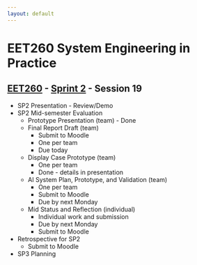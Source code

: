 ```yaml
---
layout: default
---
```


# EET260 System Engineering in Practice

## [EET260](../../) - [Sprint 2](../) - Session 19

- SP2 Presentation - Review/Demo
- SP2 Mid-semester Evaluation
    - Prototype Presentation (team) - Done
    - Final Report Draft (team)
        - Submit to Moodle
        - One per team
        - Due today
    - Display Case Prototype (team)
        - One per team
        - Done - details in presentation
    - AI System Plan, Prototype, and Validation (team)
        - One per team
        - Submit to Moodle
        - Due by next Monday
    - Mid Status and Reflection (individual)
        - Individual work and submission
        - Due by next Monday
        - Submit to Moodle
- Retrospective for SP2
    - Submit to Moodle
- SP3 Planning
